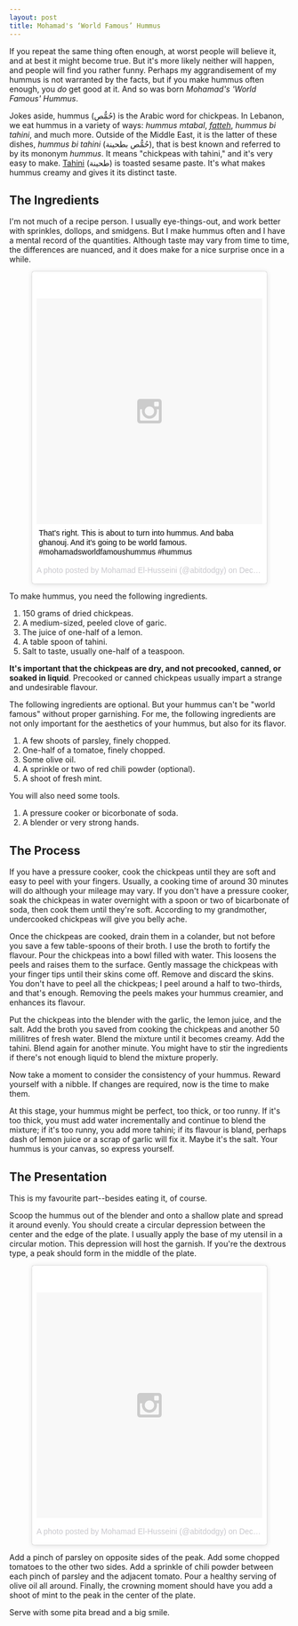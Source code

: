 ```yaml
---
layout: post
title: Mohamad's ‘World Famous’ Hummus
---
```


If you repeat the same thing often enough, at worst people will believe it, and at best it might become true. But it's more likely neither will happen, and people will find you rather funny. Perhaps my aggrandisement of my hummus is not warranted by the facts, but if you make hummus often enough, you *do* get good at it. And so was born *Mohamad's 'World Famous' Hummus*.

Jokes aside, hummus (حُمُّص) is the Arabic word for chickpeas. In Lebanon, we eat hummus in a variety of ways: *hummus mtabal*, [*fatteh*][1], *hummus bi tahini*, and much more. Outside of the Middle East, it is the latter of these dishes, *hummus bi tahini* (حُمُّص بطحينة‎), that is best known and referred to by its mononym *hummus*. It means "chickpeas with tahini," and it's very easy to make. [Tahini][2] (طحينة‎) is toasted sesame paste. It's what makes hummus creamy and gives it its distinct taste.

## The Ingredients

I'm not much of a recipe person. I usually eye-things-out, and work better with sprinkles, dollops, and smidgens. But I make hummus often and I have a mental record of the quantities. Although taste may vary from time to time, the differences are nuanced, and it does make for a nice surprise once in a while.

<figure>
<blockquote class="instagram-media" data-instgrm-captioned data-instgrm-version="6" style=" background:#FFF; border:0; border-radius:3px; box-shadow:0 0 1px 0 rgba(0,0,0,0.5),0 1px 10px 0 rgba(0,0,0,0.15); margin: 1px; max-width:658px; padding:0; width:99.375%; width:-webkit-calc(100% - 2px); width:calc(100% - 2px);"><div style="padding:8px;"> <div style=" background:#F8F8F8; line-height:0; margin-top:40px; padding:50.0% 0; text-align:center; width:100%;"> <div style=" background:url(data:image/png;base64,iVBORw0KGgoAAAANSUhEUgAAACwAAAAsCAMAAAApWqozAAAAGFBMVEUiIiI9PT0eHh4gIB4hIBkcHBwcHBwcHBydr+JQAAAACHRSTlMABA4YHyQsM5jtaMwAAADfSURBVDjL7ZVBEgMhCAQBAf//42xcNbpAqakcM0ftUmFAAIBE81IqBJdS3lS6zs3bIpB9WED3YYXFPmHRfT8sgyrCP1x8uEUxLMzNWElFOYCV6mHWWwMzdPEKHlhLw7NWJqkHc4uIZphavDzA2JPzUDsBZziNae2S6owH8xPmX8G7zzgKEOPUoYHvGz1TBCxMkd3kwNVbU0gKHkx+iZILf77IofhrY1nYFnB/lQPb79drWOyJVa/DAvg9B/rLB4cC+Nqgdz/TvBbBnr6GBReqn/nRmDgaQEej7WhonozjF+Y2I/fZou/qAAAAAElFTkSuQmCC); display:block; height:44px; margin:0 auto -44px; position:relative; top:-22px; width:44px;"></div></div> <p style=" margin:8px 0 0 0; padding:0 4px;"> <a href="https://www.instagram.com/p/_-FB8LyDWa/" style=" color:#000; font-family:Arial,sans-serif; font-size:14px; font-style:normal; font-weight:normal; line-height:17px; text-decoration:none; word-wrap:break-word;" target="_blank">That&#39;s right. This is about to turn into hummus. And baba ghanouj. And it&#39;s going to be world famous. #mohamadsworldfamoushummus #hummus</a></p> <p style=" color:#c9c8cd; font-family:Arial,sans-serif; font-size:14px; line-height:17px; margin-bottom:0; margin-top:8px; overflow:hidden; padding:8px 0 7px; text-align:center; text-overflow:ellipsis; white-space:nowrap;">A photo posted by Mohamad El-Husseini (@abitdodgy) on <time style=" font-family:Arial,sans-serif; font-size:14px; line-height:17px;" datetime="2015-12-31T20:41:43+00:00">Dec 31, 2015 at 12:41pm PST</time></p></div></blockquote>
</figure>

To make hummus, you need the following ingredients.

1. 150 grams of dried chickpeas.
2. A medium-sized, peeled clove of garic.
3. The juice of one-half of a lemon.
4. A table spoon of tahini.
5. Salt to taste, usually one-half of a teaspoon.

**It's important that the chickpeas are dry, and not precooked, canned, or soaked in liquid**. Precooked or canned chickpeas usually impart a strange and undesirable flavour.

The following ingredients are optional. But your hummus can't be "world famous" without proper garnishing. For me, the following ingredients are not only important for the aesthetics of your hummus, but also for its flavor.

1. A few shoots of parsley, finely chopped.
2. One-half of a tomatoe, finely chopped.
3. Some olive oil.
4. A sprinkle or two of red chili powder (optional).
5. A shoot of fresh mint.

You will also need some tools.

1. A pressure cooker or bicorbonate of soda.
2. A blender or very strong hands.

## The Process

If you have a pressure cooker, cook the chickpeas until they are soft and easy to peel with your fingers. Usually, a cooking time of around 30 minutes will do although your mileage may vary. If you don't have a pressure cooker, soak the chickpeas in water overnight with a spoon or two of bicarbonate of soda, then cook them until they're soft. According to my grandmother, undercooked chickpeas will give you belly ache.

Once the chickpeas are cooked, drain them in a colander, but not before you save a few table-spoons of their broth. I use the broth to fortify the flavour. Pour the chickpeas into a bowl filled with water. This loosens the peels and raises them to the surface. Gently massage the chickpeas with your finger tips until their skins come off. Remove and discard the skins. You don't have to peel all the chickpeas; I peel around a half to two-thirds, and that's enough. Removing the peels makes your hummus creamier, and enhances its flavour.

Put the chickpeas into the blender with the garlic, the lemon juice, and the salt. Add the broth you saved from cooking the chickpeas and another 50 mililitres of fresh water. Blend the mixture until it becomes creamy. Add the tahini. Blend again for another minute. You might have to stir the ingredients if there's not enough liquid to blend the mixture properly.

Now take a moment to consider the consistency of your hummus. Reward yourself with a nibble. If changes are required, now is the time to make them.

At this stage, your hummus might be perfect, too thick, or too runny. If it's too thick, you must add water incrementally and continue to blend the mixture; if it's too runny, you add more tahini; if its flavour is bland, perhaps dash of lemon juice or a scrap of garlic will fix it. Maybe it's the salt. Your hummus is your canvas, so express yourself.

## The Presentation

This is my favourite part--besides eating it, of course.

Scoop the hummus out of the blender and onto a shallow plate and spread it around evenly. You should create a circular depression between the center and the edge of the plate. I usually apply the base of my utensil in a circular motion. This depression will host the garnish. If you're the dextrous type, a peak should form in the middle of the plate.

<figure>
<blockquote class="instagram-media" data-instgrm-version="6" style=" background:#FFF; border:0; border-radius:3px; box-shadow:0 0 1px 0 rgba(0,0,0,0.5),0 1px 10px 0 rgba(0,0,0,0.15); margin: 1px; max-width:658px; padding:0; width:99.375%; width:-webkit-calc(100% - 2px); width:calc(100% - 2px);"><div style="padding:8px;"> <div style=" background:#F8F8F8; line-height:0; margin-top:40px; padding:50.0% 0; text-align:center; width:100%;"> <div style=" background:url(data:image/png;base64,iVBORw0KGgoAAAANSUhEUgAAACwAAAAsCAMAAAApWqozAAAAGFBMVEUiIiI9PT0eHh4gIB4hIBkcHBwcHBwcHBydr+JQAAAACHRSTlMABA4YHyQsM5jtaMwAAADfSURBVDjL7ZVBEgMhCAQBAf//42xcNbpAqakcM0ftUmFAAIBE81IqBJdS3lS6zs3bIpB9WED3YYXFPmHRfT8sgyrCP1x8uEUxLMzNWElFOYCV6mHWWwMzdPEKHlhLw7NWJqkHc4uIZphavDzA2JPzUDsBZziNae2S6owH8xPmX8G7zzgKEOPUoYHvGz1TBCxMkd3kwNVbU0gKHkx+iZILf77IofhrY1nYFnB/lQPb79drWOyJVa/DAvg9B/rLB4cC+Nqgdz/TvBbBnr6GBReqn/nRmDgaQEej7WhonozjF+Y2I/fZou/qAAAAAElFTkSuQmCC); display:block; height:44px; margin:0 auto -44px; position:relative; top:-22px; width:44px;"></div></div><p style=" color:#c9c8cd; font-family:Arial,sans-serif; font-size:14px; line-height:17px; margin-bottom:0; margin-top:8px; overflow:hidden; padding:8px 0 7px; text-align:center; text-overflow:ellipsis; white-space:nowrap;"><a href="https://www.instagram.com/p/_-N_pKSDQo/" style=" color:#c9c8cd; font-family:Arial,sans-serif; font-size:14px; font-style:normal; font-weight:normal; line-height:17px; text-decoration:none;" target="_blank">A photo posted by Mohamad El-Husseini (@abitdodgy)</a> on <time style=" font-family:Arial,sans-serif; font-size:14px; line-height:17px;" datetime="2015-12-31T22:00:03+00:00">Dec 31, 2015 at 2:00pm PST</time></p></div></blockquote>
</figure>

Add a pinch of parsley on opposite sides of the peak. Add some chopped tomatoes to the other two sides. Add a sprinkle of chili powder between each pinch of parsley and the adjacent tomato. Pour a healthy serving of olive oil all around. Finally, the crowning moment should have you add a shoot of mint to the peak in the center of the plate.

Serve with some pita bread and a big smile.

[1]: https://www.google.com.br/search?q=fatteh&gws_rd=cr,ssl&ei=gYa7VtLRGsiFwQTZr4ugBA
[2]: https://en.wikipedia.org/wiki/Tahini

<script async defer src="//platform.instagram.com/en_US/embeds.js"></script>
